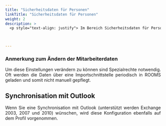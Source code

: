 ```yaml
---
title: "Sicherheitsdaten für Personen"
linkTitle: "Sicherheitsdaten für Personen"
weight: 2
description: >
  <p style="text-align: justify"> Im Bereich Sicherheitsdaten für Personen legen Sie OE- und Firmenlisten, Benutzergruppen und Mitarbeiter-Rollen an und fest. </p>
 


---
```


### Anmerkung zum Ändern der Mitarbeiterdaten 

<p style="text-align: justify">
Um diese Einstellungen verändern zu können sind Spezialrechte notwendig. Oft werden die Daten über eine Importschnittstelle periodisch in ROOMS geladen und somit nicht manuell gepflegt. </p>


## Synchronisation mit Outlook 

<p style="text-align: justify">
 Wenn Sie eine Synchronisation mit Outlook (unterstützt werden Exchange 2003, 2007 und 2010) wünschen, wird diese Konfiguration ebenfalls auf dem Profil vorgenommen. </p>


